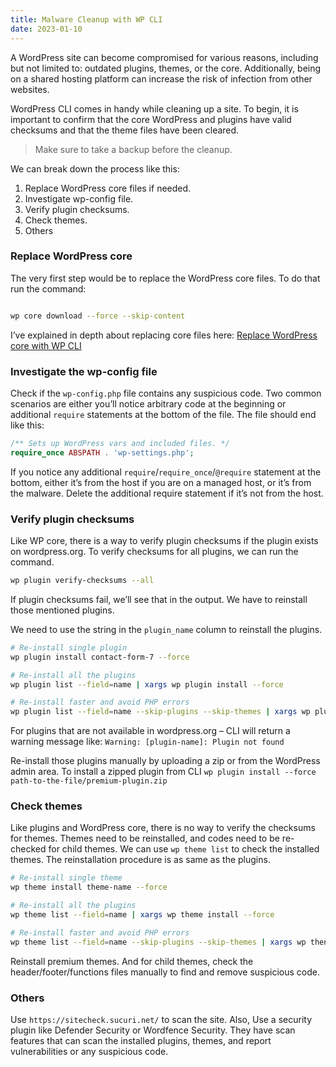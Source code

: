 ```yaml
---
title: Malware Cleanup with WP CLI
date: 2023-01-10
---
```


A WordPress site can become compromised for various reasons, including but not limited to: outdated plugins, themes, or the core. Additionally, being on a shared hosting platform can increase the risk of infection from other websites.

WordPress CLI comes in handy while cleaning up a site. To begin, it is important to confirm that the core WordPress and plugins have valid checksums and that the theme files have been cleared.

> Make sure to take a backup before the cleanup.

We can break down the process like this:

1. Replace WordPress core files if needed.
2. Investigate wp-config file.
3. Verify plugin checksums.
4. Check themes.
5. Others

### Replace WordPress core

The very first step would be to replace the WordPress core files. To do that run the command:

```bash

wp core download --force --skip-content

```

I’ve explained in depth about replacing core files here: [Replace WordPress core with WP CLI](/posts/replace-wordpress-core-with-wp-cli/)

### Investigate the wp-config file

Check if the `wp-config.php` file contains any suspicious code. Two common scenarios are either you’ll notice arbitrary code at the beginning or additional `require` statements at the bottom of the file. The file should end like this:

```php
/** Sets up WordPress vars and included files. */
require_once ABSPATH . 'wp-settings.php';
```

If you notice any additional `require`/`require_once`/`@require` statement at the bottom, either it’s from the host if you are on a managed host, or it’s from the malware. Delete the additional require statement if it’s not from the host.

### Verify plugin checksums

Like WP core, there is a way to verify plugin checksums if the plugin exists on wordpress.org. To verify checksums for all plugins, we can run the command.

```bash
wp plugin verify-checksums --all
```

If plugin checksums fail, we’ll see that in the output. We have to reinstall those mentioned plugins.

We need to use the string in the `plugin_name` column to reinstall the plugins.

```bash
# Re-install single plugin
wp plugin install contact-form-7 --force

# Re-install all the plugins
wp plugin list --field=name | xargs wp plugin install --force

# Re-install faster and avoid PHP errors
wp plugin list --field=name --skip-plugins --skip-themes | xargs wp plugin install --force --skip-plugins --skip-themes
```

For plugins that are not available in wordpress.org – CLI will return a warning message like: `Warning: [plugin-name]: Plugin not found`

Re-install those plugins manually by uploading a zip or from the WordPress admin area. To install a zipped plugin from CLI `wp plugin install --force path-to-the-file/premium-plugin.zip`

### Check themes

Like plugins and WordPress core, there is no way to verify the checksums for themes. Themes need to be reinstalled, and codes need to be re-checked for child themes. We can use `wp theme list` to check the installed themes. The reinstallation procedure is as same as the plugins.

```bash
# Re-install single theme
wp theme install theme-name --force

# Re-install all the plugins
wp theme list --field=name | xargs wp theme install --force

# Re-install faster and avoid PHP errors
wp theme list --field=name --skip-plugins --skip-themes | xargs wp thene install --force --skip-plugins --skip-themes
```

Reinstall premium themes. And for child themes, check the header/footer/functions files manually to find and remove suspicious code.

### Others

Use `https://sitecheck.sucuri.net/` to scan the site. Also, Use a security plugin like Defender Security or Wordfence Security. They have scan features that can scan the installed plugins, themes, and report vulnerabilities or any suspicious code.
